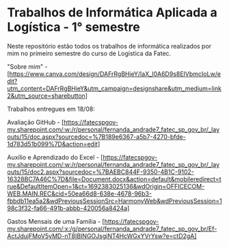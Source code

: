 # Trabalhos de Informática Aplicada a Logística - 1° semestre
Neste repositório estão todos os trabalhos de informática realizados por mim no primeiro semestre do curso de Logística da Fatec.

"Sobre mim" - [https://www.canva.com/design/DAFrRgBHieY/laX_l0A6D9s8EIVbmcIoLw/edit?utm_content=DAFrRgBHieY&utm_campaign=designshare&utm_medium=link2&utm_source=sharebutton]

Trabalhos entregues em 18/08:

Avaliação GitHub - [https://fatecspgov-my.sharepoint.com/:w:/r/personal/fernanda_andrade7_fatec_sp_gov_br/_layouts/15/doc.aspx?sourcedoc=%7B189e6367-a5b7-4270-bfde-1d783d51b099%7D&action=edit]

Auxílio e Aprendizado do Excel - [https://fatecspgov-my.sharepoint.com/:w:/r/personal/fernanda_andrade7_fatec_sp_gov_br/_layouts/15/doc2.aspx?sourcedoc=%7BAEBC844F-9350-4B1C-9102-16328BC7A46C%7D&file=Document.docx&action=default&mobileredirect=true&DefaultItemOpen=1&ct=1692383025136&wdOrigin=OFFICECOM-WEB.MAIN.REC&cid=50ea66d8-638e-4678-96b3-fbbdb11ea5a2&wdPreviousSessionSrc=HarmonyWeb&wdPreviousSession=198c3f32-fa66-491b-abbb-420056a8424a]

Gastos Mensais de uma Família - [https://fatecspgov-my.sharepoint.com/:x:/g/personal/fernanda_andrade7_fatec_sp_gov_br/Ef-ActJdujFMoV5yMD-nT8IBINGOJsgiNT4HcWGxYVrYsw?e=ctD2gA]
